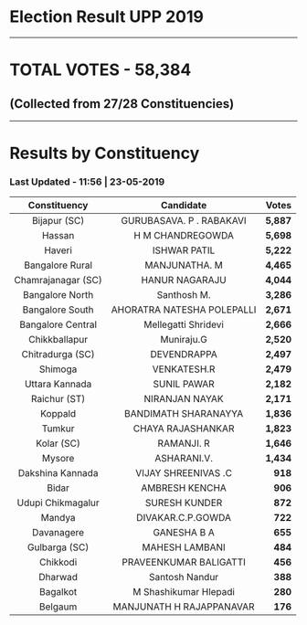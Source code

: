 # Election Result UPP 2019

---
# TOTAL VOTES - 58,384 
## (Collected from 27/28 Constituencies) 


---
# Results by Constituency 

### Last Updated - 11:56 | 23-05-2019 


|   Constituency   |        Candidate         |  Votes  |
|:----------------:|:------------------------:|--------:|
|   Bijapur (SC)   | GURUBASAVA. P . RABAKAVI |**5,887**|
|      Hassan      |     H M CHANDREGOWDA     |**5,698**|
|      Haveri      |       ISHWAR PATIL       |**5,222**|
| Bangalore Rural  |      MANJUNATHA. M       |**4,465**|
|Chamrajanagar (SC)|      HANUR NAGARAJU      |**4,044**|
| Bangalore North  |       Santhosh M.        |**3,286**|
| Bangalore South  |AHORATRA NATESHA POLEPALLI|**2,671**|
|Bangalore Central |   Mellegatti Shridevi    |**2,666**|
|  Chikkballapur   |        Muniraju.G        |**2,520**|
| Chitradurga (SC) |       DEVENDRAPPA        |**2,497**|
|     Shimoga      |       VENKATESH.R        |**2,479**|
|  Uttara Kannada  |       SUNIL PAWAR        |**2,182**|
|   Raichur (ST)   |      NIRANJAN NAYAK      |**2,171**|
|     Koppald      |   BANDIMATH SHARANAYYA   |**1,836**|
|      Tumkur      |    CHAYA RAJASHANKAR     |**1,823**|
|    Kolar (SC)    |        RAMANJI. R        |**1,646**|
|      Mysore      |       ASHARANI.V.        |**1,434**|
| Dakshina Kannada |   VIJAY SHREENIVAS .C    |  **918**|
|      Bidar       |      AMBRESH KENCHA      |  **906**|
|Udupi Chikmagalur |      SURESH KUNDER       |  **872**|
|      Mandya      |    DIVAKAR.C.P.GOWDA     |  **722**|
|    Davanagere    |       GANESHA B A        |  **655**|
|  Gulbarga (SC)   |      MAHESH LAMBANI      |  **484**|
|     Chikkodi     |  PRAVEENKUMAR BALIGATTI  |  **456**|
|     Dharwad      |      Santosh Nandur      |  **388**|
|     Bagalkot     |  M Shashikumar Hlepadi   |  **280**|
|     Belgaum      | MANJUNATH H RAJAPPANAVAR |  **176**|


<script async src='https://www.googletagmanager.com/gtag/js?id=UA-138371535-2'></script><script>window.dataLayer = window.dataLayer || [];function gtag(){dataLayer.push(arguments);}gtag('js', new Date());gtag('config', 'UA-138371535-2');</script>
